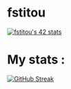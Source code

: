 # fstitou


[![fstitou's 42 stats](https://badge.mediaplus.ma/binary/fstitou?1337Badge=off)](https://github.com/oakoudad/badge42)


# My stats : 

[![GitHub Streak](https://streak-stats.demolab.com/fahiid33=DenverCoder1)](https://git.io/streak-stats)

